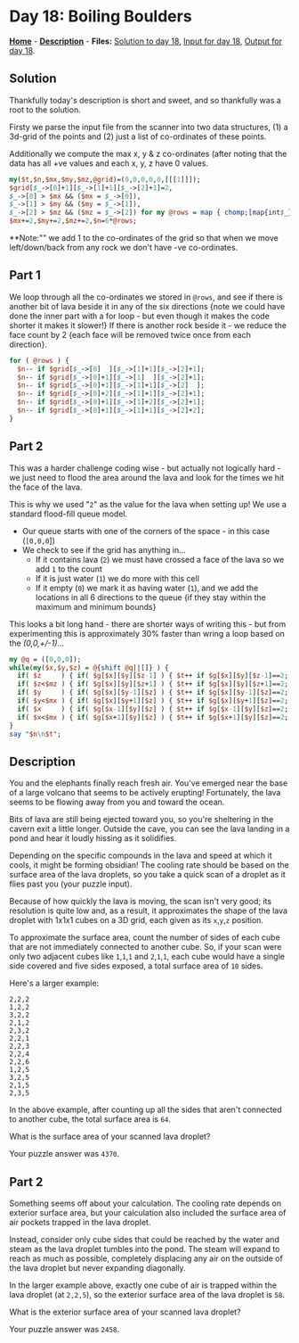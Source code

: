 # Day 18: Boiling Boulders

**[Home](README.md)** - **[Description](#description)** - **Files:** [Solution to day 18](18.pl), [Input for day 18](data/18.txt), [Output for day 18](out/18.txt).

## Solution

Thankfully today's description is short and sweet, and so thankfully was a root to the solution.

Firsty we parse the input file from the scanner into two data structures, (1) a 3d-grid of the
points and (2) just a list of co-ordinates of these points.

Additionally we compute the max x, y & z co-ordinates (after noting that the data has all +ve
values and each x, y, z have 0 values.

```perl
my($t,$n,$mx,$my,$mz,@grid)=(0,0,0,0,0,[[[1]]]);
$grid[$_->[0]+1][$_->[1]+1][$_->[2]+1]=2,
$_->[0] > $mx && ($mx = $_->[0]),
$_->[1] > $my && ($my = $_->[1]),
$_->[2] > $mz && ($mz = $_->[2]) for my @rows = map { chomp;[map{int$_}split/,/] } <>;
$mx+=2,$my+=2,$mz+=2,$n=6*@rows;
```

**Note:"" we add 1 to the co-ordinates of the grid so that when we move left/down/back from any
rock we don't have -ve co-ordinates.

## Part 1

We loop through all the co-ordinates we stored in `@rows`, and see if there is another bit of
lava beside it in any of the six directions {note we could have done the inner part with a for
loop - but even though it makes the code shorter it makes it slower!} If there is another rock
beside it - we reduce the face count by 2 {each face will be removed twice once from each
direction}.

```perl
for ( @rows ) {
  $n-- if $grid[$_->[0]  ][$_->[1]+1][$_->[2]+1];
  $n-- if $grid[$_->[0]+1][$_->[1]  ][$_->[2]+1];
  $n-- if $grid[$_->[0]+1][$_->[1]+1][$_->[2]  ];
  $n-- if $grid[$_->[0]+2][$_->[1]+1][$_->[2]+1];
  $n-- if $grid[$_->[0]+1][$_->[1]+2][$_->[2]+1];
  $n-- if $grid[$_->[0]+1][$_->[1]+1][$_->[2]+2];
}
```

## Part 2

This was a harder challenge coding wise - but actually not logically hard - we just need to flood the area
around the lava and look for the times we hit the face of the lava.

This is why we used "`2`" as the value for the lava when setting up! We use a standard flood-fill queue
model.
 * Our queue starts with one of the corners of the space - in this case (`[0,0,0`])
 * We check to see if the grid has anything in...
   * If it contains lava (`2`) we must have crossed a face of the lava so we add `1` to the count
   * If it is just water (`1`) we do more with this cell
   * If it empty (`0`) we mark it as having water (`1`), and we add the locations in all 6
     directions to the queue {if they stay within the maximum and minimum bounds}

This looks a bit long hand - there are shorter ways of writing this - but from experimenting this is approximately 30%
faster than wring a loop based on the *(0,0,+/-1)*...
```perl
my @q = ([0,0,0]);
while(my($x,$y,$z) = @{shift @q||[]} ) {
  if( $z     ) { if( $g[$x][$y][$z-1] ) { $t++ if $g[$x][$y][$z-1]==2; } else { $g[$x][$y][$z-1]=1; push @q,[$x,$y,$z-1] } }
  if( $z<$mz ) { if( $g[$x][$y][$z+1] ) { $t++ if $g[$x][$y][$z+1]==2; } else { $g[$x][$y][$z+1]=1; push @q,[$x,$y,$z+1] } }
  if( $y     ) { if( $g[$x][$y-1][$z] ) { $t++ if $g[$x][$y-1][$z]==2; } else { $g[$x][$y-1][$z]=1; push @q,[$x,$y-1,$z] } }
  if( $y<$mx ) { if( $g[$x][$y+1][$z] ) { $t++ if $g[$x][$y+1][$z]==2; } else { $g[$x][$y+1][$z]=1; push @q,[$x,$y+1,$z] } }
  if( $x     ) { if( $g[$x-1][$y][$z] ) { $t++ if $g[$x-1][$y][$z]==2; } else { $g[$x-1][$y][$z]=1; push @q,[$x-1,$y,$z] } }
  if( $x<$mx ) { if( $g[$x+1][$y][$z] ) { $t++ if $g[$x+1][$y][$z]==2; } else { $g[$x+1][$y][$z]=1; push @q,[$x+1,$y,$z] } }
}
say "$n\n$t";
```

## Description

You and the elephants finally reach fresh air. You've emerged near the base of a large volcano that seems to be actively erupting! Fortunately, the lava seems to be flowing away from you and toward the ocean.

Bits of lava are still being ejected toward you, so you're sheltering in the cavern exit a little longer. Outside the cave, you can see the lava landing in a pond and hear it loudly hissing as it solidifies.

Depending on the specific compounds in the lava and speed at which it cools, it might be forming obsidian! The cooling rate should be based on the surface area of the lava droplets, so you take a quick scan of a droplet as it flies past you (your puzzle input).

Because of how quickly the lava is moving, the scan isn't very good; its resolution is quite low and, as a result, it approximates the shape of the lava droplet with 1x1x1 cubes on a 3D grid, each given as its `x`,`y`,`z` position.

To approximate the surface area, count the number of sides of each cube that are not immediately connected to another cube. So, if your scan were only two adjacent cubes like `1`,`1`,`1` and `2`,`1`,`1`, each cube would have a single side covered and five sides exposed, a total surface area of `10` sides.

Here's a larger example:

```
2,2,2
1,2,2
3,2,2
2,1,2
2,3,2
2,2,1
2,2,3
2,2,4
2,2,6
1,2,5
3,2,5
2,1,5
2,3,5
```

In the above example, after counting up all the sides that aren't connected to another cube, the total surface area is `64`.

What is the surface area of your scanned lava droplet?

Your puzzle answer was `4370`.

## Part 2
Something seems off about your calculation. The cooling rate depends on exterior surface area, but your calculation also included the surface area of air pockets trapped in the lava droplet.

Instead, consider only cube sides that could be reached by the water and steam as the lava droplet tumbles into the pond. The steam will expand to reach as much as possible, completely displacing any air on the outside of the lava droplet but never expanding diagonally.

In the larger example above, exactly one cube of air is trapped within the lava droplet (at `2,2,5`), so the exterior surface area of the lava droplet is `58`.

What is the exterior surface area of your scanned lava droplet?

Your puzzle answer was `2458`.
